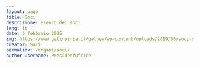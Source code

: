 ```yaml
---
layout: page
title: Soci
descrizione: Elenco dei soci
lang: it
date: 6 febbraio 2025
img: https://www.galirpinia.it/galnew/wp-content/uploads/2019/06/soci-sito-1500x529-px.jpg
creator: Soci
permalink: /organi/soci/
author-username: PresidentOffice
---
```


